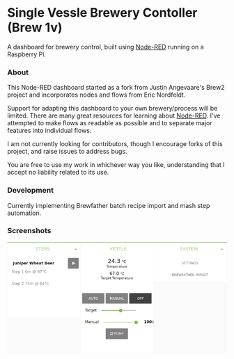Single Vessle Brewery Contoller (Brew 1v)
===================

A dashboard for brewery control, built using [Node-RED](https://github.com/node-red/node-red) running on a Raspberry Pi.

### About

This Node-RED dashboard started as a fork from Justin Angevaare's Brew2 project and incorporates nodes and flows from Eric Nordfeldt.

Support for adapting this dashboard to your own brewery/process will be limited. There are many great resources for learning about [Node-RED](https://github.com/node-red/node-red). I've attempted to make flows as readable as possible and to separate major features into individual flows. 

I am not currently looking for contributors, though I encourage forks of this project, and raise issues to address bugs.

You are free to use my work in whichever way you like, understanding that I accept no liability related to its use.

### Development

Currently implementing Brewfather batch recipe import and mash step automation.

### Screenshots

![Main Dashboard](images/main.png?raw=true "main")

